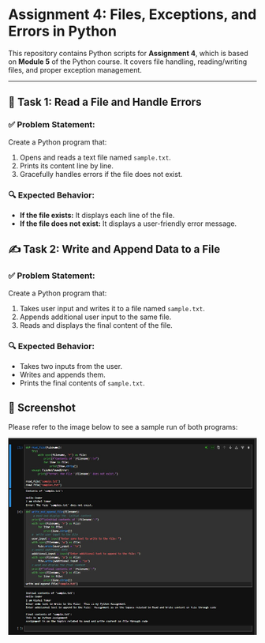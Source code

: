 # Assignment 4: Files, Exceptions, and Errors in Python

This repository contains Python scripts for **Assignment 4**, which is based on **Module 5** of the Python course. It covers file handling, reading/writing files, and proper exception management.

---

## 📄 Task 1: Read a File and Handle Errors

### ✅ Problem Statement:
Create a Python program that:
1. Opens and reads a text file named `sample.txt`.
2. Prints its content line by line.
3. Gracefully handles errors if the file does not exist.

### 🔍 Expected Behavior:
- **If the file exists:** It displays each line of the file.
- **If the file does not exist:** It displays a user-friendly error message.

## ✍️ Task 2: Write and Append Data to a File

### ✅ Problem Statement:
Create a Python program that:
1. Takes user input and writes it to a file named `sample.txt`.
2. Appends additional user input to the same file.
3. Reads and displays the final content of the file.

### 🔍 Expected Behavior:
- Takes two inputs from the user.
- Writes and appends them.
- Prints the final contents of `sample.txt`.


## 📸 Screenshot

Please refer to the image below to see a sample run of both programs:

![Assignment Screenshot](Assignment4.jpg)
